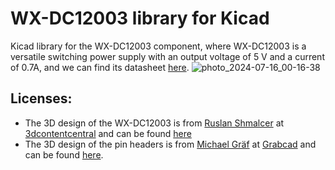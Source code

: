 # WX-DC12003 library for Kicad
Kicad library for the WX-DC12003 component, where WX-DC12003 is a versatile switching power supply with an output voltage of 5 V and a current of 0.7A, and we can find its datasheet [here](https://www.skytech.ir/DownLoad/File/8778_WX-DC12003.pdf).
![photo_2024-07-16_00-16-38](https://github.com/user-attachments/assets/55891fc4-b0bb-4ac9-b7fc-58d8bb9bb3c0)
## Licenses:
- The 3D design of the WX-DC12003 is from [Ruslan Shmalcer](https://www.3dcontentcentral.com/Contributors.aspx?id=2066551) at [3dcontentcentral](https://www.3dcontentcentral.com/) and can be found [here](https://www.3dcontentcentral.com/download-model.aspx?catalogid=171&id=1239647)
- The 3D design of the pin headers is from [Michael Gräf](https://grabcad.com/michael.graf-16) at [Grabcad](https://grabcad.com/) and can be found [here](https://grabcad.com/library/pin-header-male-2-54mm-different-pin-numbers-1).
